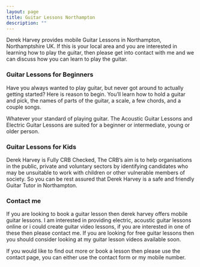 ```yaml
---
layout: page
title: Guitar Lessons Northampton
description: ""
---
```


Derek Harvey provides mobile Guitar Lessons in Northampton, Northamptshire UK. If this is your local area and you are interested in learning how to play the guitar, then please get into contact with me and we can discuss how you can learn to play the guitar.

### Guitar Lessons for Beginners

Have you always wanted to play guitar, but never got around to actually getting started? Here is reason to begin. You’ll learn how to hold a guitar and pick, the names of parts of the guitar, a scale, a few chords, and a couple songs.

Whatever your standard of playing guitar. The Acoustic Guitar Lessons and Electric Guitar Lessons are suited for a beginner or intermediate, young or older person.

### Guitar Lessons for Kids

Derek Harvey is Fully CRB Checked, The CRB’s aim is to help organisations in the public, private and voluntary sectors by identifying candidates who may be unsuitable to work with children or other vulnerable members of society. So you can be rest assured that Derek Harvey is a safe and friendly Guitar Tutor in Northampton.

### Contact me

If you are looking to book a guitar lesson then derek harvey offers mobile guitar lessons. I am interested in providing electric, acoustic guitar lessons online or i could create guitar video lessons, if you are interested in one of these then please contact me. If you are looking for free guitar lessons then you should consider looking at my guitar lesson videos available soon.

If you would like to find out more or book a lesson then please use the contact page, you can either use the contact form or my mobile number.